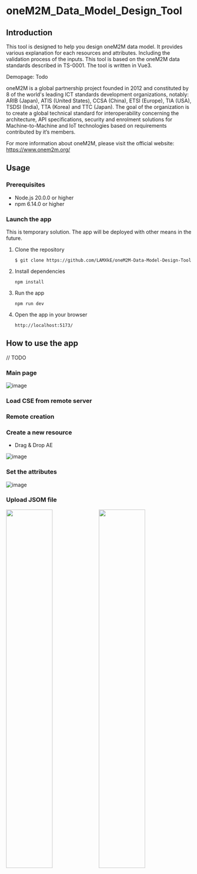 # oneM2M_Data_Model_Design_Tool

## Introduction
This tool is designed to help you design oneM2M data model. It provides various explanation for each resources and attributes. Including the validation process of the inputs. 
This tool is based on the oneM2M data standards described in TS-0001. The tool is written in Vue3.

Demopage: Todo

oneM2M is a global partnership project founded in 2012 and constituted by 8 of the world's leading ICT standards development organizations, notably: ARIB (Japan), ATIS (United States), CCSA (China), ETSI (Europe), TIA (USA), TSDSI (India), TTA (Korea) and TTC (Japan). The goal of the organization is to create a global technical standard for interoperability concerning the architecture, API specifications, security and enrolment solutions for Machine-to-Machine and IoT technologies based on requirements contributed by it’s members.

For more information about oneM2M, please visit the official website: https://www.onem2m.org/

## Usage

### Prerequisites
- Node.js 20.0.0 or higher
- npm 6.14.0 or higher


### Launch the app
This is temporary solution. The app will be deployed with other means in the future.
1. Clone the repository
    ```
    $ git clone https://github.com/LAMXkE/oneM2M-Data-Model-Design-Tool
    ```
2. Install dependencies
    ```
    npm install
    ```
3. Run the app
    ```
    npm run dev
    ```
4. Open the app in your browser
    ```
    http://localhost:5173/
    ```


## How to use the app

// TODO

### Main page
![image](https://github.com/LAMXkE/oneM2M-Data-Model-Design-Tool/assets/39479096/6f4089b7-4e52-4cd1-8528-eaa5bbd9fb18)

### Load CSE from remote server

### Remote creation

### Create a new resource
- Drag & Drop AE
  
![image](https://github.com/LAMXkE/oneM2M-Data-Model-Design-Tool/assets/39479096/9b06df1d-fe6c-4f28-9a33-b43e4ae867ae)

### Set the attributes
![image](https://github.com/LAMXkE/oneM2M-Data-Model-Design-Tool/assets/39479096/76b8ad1a-0218-400b-a949-74c762378dd5)

### Upload JSOM file
<img src="https://github.com/LAMXkE/oneM2M-Data-Model-Design-Tool/assets/39479096/cfea9365-b507-43f2-8b1d-3f1235abb02b" width="50%"><img src="https://github.com/LAMXkE/oneM2M-Data-Model-Design-Tool/assets/39479096/fad46aab-5caa-4620-aec2-d9d9e60185f2" width="50%">



